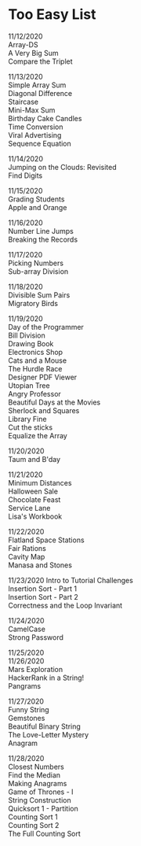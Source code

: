 # Too Easy List  

11/12/2020  
Array-DS  
A Very Big Sum  
Compare the Triplet  

11/13/2020  
Simple Array Sum  
Diagonal Difference  
Staircase  
Mini-Max Sum  
Birthday Cake Candles  
Time Conversion  
Viral Advertising  
Sequence Equation  
  
11/14/2020  
Jumping on the Clouds: Revisited  
Find Digits  
  
11/15/2020  
Grading Students  
Apple and Orange  

11/16/2020  
Number Line Jumps  
Breaking the Records  

11/17/2020  
Picking Numbers  
Sub-array Division  

11/18/2020  
Divisible Sum Pairs  
Migratory Birds  

11/19/2020  
Day of the Programmer  
Bill Division  
Drawing Book  
Electronics Shop  
Cats and a Mouse  
The Hurdle Race  
Designer PDF Viewer  
Utopian Tree  
Angry Professor  
Beautiful Days at the Movies  
Sherlock and Squares  
Library Fine  
Cut the sticks  
Equalize the Array  
  
11/20/2020  
Taum and B'day  
  
11/21/2020  
Minimum Distances  
Halloween Sale  
Chocolate Feast  
Service Lane  
Lisa's Workbook  
  
11/22/2020  
Flatland Space Stations  
Fair Rations  
Cavity Map  
Manasa and Stones  

11/23/2020
Intro to Tutorial Challenges  
Insertion Sort - Part 1  
Insertion Sort - Part 2  
Correctness and the Loop Invariant  

11/24/2020  
CamelCase  
Strong Password  

11/25/2020  
11/26/2020  
Mars Exploration  
HackerRank in a String!  
Pangrams  

11/27/2020  
Funny String  
Gemstones  
Beautiful Binary String  
The Love-Letter Mystery  
Anagram  
  
11/28/2020  
Closest Numbers  
Find the Median  
Making Anagrams  
Game of Thrones - I  
String Construction  
Quicksort 1 - Partition  
Counting Sort 1  
Counting Sort 2  
The Full Counting Sort  
